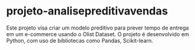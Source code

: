 # projeto-analisepreditivavendas
Este projeto visa criar um modelo preditivo para prever tempo de entrega em um e-commerce usando o Olist Dataset. O projeto é desenvolvido em Python, com uso de bibliotecas como Pandas, Scikit-learn.
